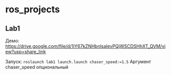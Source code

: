# ros_projects
## Lab1
Демо: https://drive.google.com/file/d/1iY67kZNHbnlsaIevPQjWSCDSHhXT_QVM/view?usp=share_link

Запуск:
`roslaunch lab1 launch.launch chaser_speed:=1.5`
Аргумент chaser_speed опциональный